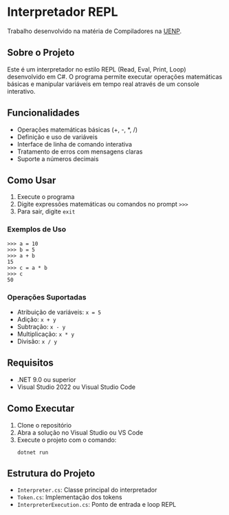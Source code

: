 # Interpretador REPL

Trabalho desenvolvido na matéria de Compiladores na [UENP](https://uenp.edu.br/).

## Sobre o Projeto
Este é um interpretador no estilo REPL (Read, Eval, Print, Loop) desenvolvido em C#. O programa permite executar operações matemáticas básicas e manipular variáveis em tempo real através de um console interativo.

## Funcionalidades
- Operações matemáticas básicas (+, -, *, /)
- Definição e uso de variáveis
- Interface de linha de comando interativa
- Tratamento de erros com mensagens claras
- Suporte a números decimais

## Como Usar
1. Execute o programa
2. Digite expressões matemáticas ou comandos no prompt `>>>`
3. Para sair, digite `exit`

### Exemplos de Uso
```
>>> a = 10
>>> b = 5
>>> a + b
15
>>> c = a * b
>>> c
50
```

### Operações Suportadas
- Atribuição de variáveis: `x = 5`
- Adição: `x + y`
- Subtração: `x - y`
- Multiplicação: `x * y`
- Divisão: `x / y`

## Requisitos
- .NET 9.0 ou superior
- Visual Studio 2022 ou Visual Studio Code

## Como Executar
1. Clone o repositório
2. Abra a solução no Visual Studio ou VS Code
3. Execute o projeto com o comando:
   ```
   dotnet run
   ```

## Estrutura do Projeto
- `Interpreter.cs`: Classe principal do interpretador
- `Token.cs`: Implementação dos tokens
- `InterpreterExecution.cs`: Ponto de entrada e loop REPL


